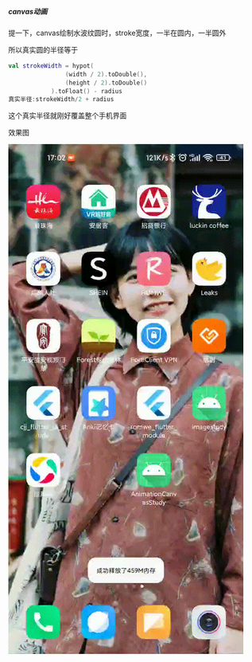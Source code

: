 ##### canvas动画

提一下，canvas绘制水波纹圆时，stroke宽度，一半在圆内，一半圆外

所以真实圆的半径等于

```kotlin
val strokeWidth = hypot(
                (width / 2).toDouble(),
                (height / 2).toDouble()
            ).toFloat() - radius
真实半径:strokeWidth/2 + radius
```

这个真实半径就刚好覆盖整个手机界面

效果图

![canvas动画](..\gif\canvas动画.gif)